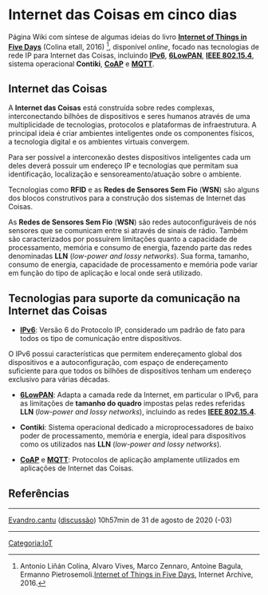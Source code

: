 # Internet das Coisas em cinco dias

Página Wiki com síntese de algumas ideias do livro **[Internet of Things in Five Days](https://archive.org/details/IoT5days)** (Colina etall, 2016) [^1], disponível *online*, focado nas tecnologias de rede IP para Internet das Coisas, incluindo **<a href="IPv6" class="wikilink" title="IPv6">IPv6</a>**, **<a href="6LowPAN" class="wikilink" title="6LowPAN">6LowPAN</a>**, **<a href="IEEE_802.15.4" class="wikilink" title="IEEE 802.15.4">IEEE 802.15.4</a>**, sistema operacional **Contiki**, **<a href="CoAP" class="wikilink" title="CoAP">CoAP</a>** e **<a href="MQTT" class="wikilink" title="MQTT">MQTT</a>**.

## Internet das Coisas

A **Internet das Coisas** está construída sobre redes complexas, interconectando bilhões de dispositivos e seres humanos através de uma multiplicidade de tecnologias, protocolos e plataformas de infraestrutura. A principal ideia é criar ambientes inteligentes onde os componentes físicos, a tecnologia digital e os ambientes virtuais convergem.

Para ser possível a interconexão destes dispositivos inteligentes cada um deles deverá possuir um endereço IP e tecnologias que permitam sua identificação, localização e sensoreamento/atuação sobre o ambiente.

Tecnologias como **RFID** e as **Redes de Sensores Sem Fio** (**WSN**) são alguns dos blocos construtivos para a construção dos sistemas de Internet das Coisas.

As **Redes de Sensores Sem Fio** (**WSN**) são redes autoconfiguráveis de nós sensores que se comunicam entre si através de sinais de rádio. Também são caracterizados por possuírem limitações quanto a capacidade de processamento, memória e consumo de energia, fazendo parte das redes denominadas **LLN** (*low-power and lossy networks*). Sua forma, tamanho, consumo de energia, capacidade de processamento e memória pode variar em função do tipo de aplicação e local onde será utilizado.

## Tecnologias para suporte da comunicação na Internet das Coisas

- **<a href="IPv6" class="wikilink" title="IPv6">IPv6</a>**: Versão 6 do Protocolo IP, considerado um padrão de fato para todos os tipo de comunicação entre dispositivos.

  
O IPv6 possui características que permitem endereçamento global dos dispositivos e a autoconfiguração, com espaço de endereçamento suficiente para que todos os bilhões de dispositivos tenham um endereço exclusivo para várias décadas.

- **<a href="6LowPAN" class="wikilink" title="6LowPAN">6LowPAN</a>**: Adapta a camada rede da Internet, em particular o IPv6, para as limitações de **tamanho do quadro** impostas pelas redes referidas **LLN** (*low-power and lossy networks*), incluindo as redes **<a href="IEEE_802.15.4" class="wikilink" title="IEEE 802.15.4">IEEE 802.15.4</a>**.
- **Contiki**: Sistema operacional dedicado a microprocessadores de baixo poder de processamento, memória e energia, ideal para dispositivos como os utilizados nas **LLN** (*low-power and lossy networks*).
- **<a href="CoAP" class="wikilink" title="CoAP">CoAP</a>** e **<a href="MQTT" class="wikilink" title="MQTT">MQTT</a>**: Protocolos de aplicação amplamente utilizados em aplicações de Internet das Coisas.

## Referências

<references />

------------------------------------------------------------------------

<a href="Usuário:Evandro.cantu" class="wikilink" title="Evandro.cantu">Evandro.cantu</a> (<a href="Usuário_Discussão:Evandro.cantu" class="wikilink" title="discussão">discussão</a>) 10h57min de 31 de agosto de 2020 (-03)

------------------------------------------------------------------------

<a href="Categoria:IoT" class="wikilink" title="Categoria:IoT">Categoria:IoT</a>

[^1]: Antonio Liñán Colina, Alvaro Vives, Marco Zennaro, Antoine Bagula, Ermanno Pietrosemoli.[Internet of Things in Five Days](https://archive.org/details/IoT5days), Internet Archive, 2016.
